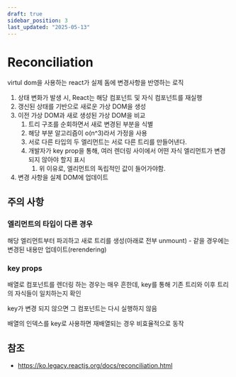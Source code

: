 ```yaml
---
draft: true
sidebar_position: 3
last_updated: "2025-05-13"
---
```


# Reconciliation

virtul dom을 사용하는 react가 실제 돔에 변경사항을 반영하는 로직

1. 상태 변화가 발생 시, React는 해당 컴포넌트 및 자식 컴포넌트를 재실행
2. 갱신된 상태를 기반으로 새로운 가상 DOM을 생성
3. 이전 가상 DOM과 새로 생성된 가상 DOM을 비교
   1. 트리 구조를 순회하면서 새로 변경된 부분을 식별
   2. 해당 부분 알고리즘이 o(n^3)라서 가정을 사용
   3. 서로 다른 타입의 두 엘리먼트는 서로 다른 트리를 만들어낸다.
   4. 개발자가 key prop을 통해, 여러 렌더링 사이에서 어떤 자식 엘리먼트가 변경되지 않아야 할지 표시
      1. 위 이유로, 엘리먼트의 독립적인 값이 들어가야함.
4. 변경 사항을 실제 DOM에 업데이트

## 주의 사항

### 엘리먼트의 타입이 다른 경우

해당 엘리먼트부터 파괴하고 새로 트리를 생성(아래로 전부 unmount) - 같을 경우에는 변경된 내용만 업데이트(rerendering)

### key props

배열로 컴포넌트를 렌더링 하는 경우는 매우 흔한데, key를 통해 기존 트리와 이후 트리의 자식들이 일치하는지 확인

key가 변경 되지 않으면 그 컴포넌트는 다시 실행하지 않음

배열의 인덱스를 key로 사용하면 재배열되는 경우 비효율적으로 동작

## 참조

- https://ko.legacy.reactjs.org/docs/reconciliation.html
